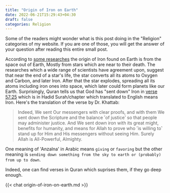 ```yaml
---
title: "Origin of Iron on Earth"
date: 2022-06-21T15:29:43+04:30
draft: false
categories: Religion
---
```


Some of the readers might wonder what is this post doing in the "Religion" categories of my website.
If you are one of those, you will get the answer of your question after reading this entire small post.

According to [some researches](https://www.newscientist.com/article/dn27570-supernova-space-bullets-could-have-seeded-earths-iron-core/) the origin of Iron found on Earth is from the space out of Earth,
Mostly from stars which are near to their death.
The researches which a wide range of scientists have agreement upon, suggest that near the end of a star's life, the star converts all its atoms to Oxygen and Carbon, and later Iron.
After that the star explodes, spreading all its atoms including iron ones into space, which later could form planets like our Earth.
Surprisingly, Quran tells us that God has "sent down" Iron in [verse 57:25](https://quran.com/57/25) which is in Hadid Surah/chapter which translated to English means Iron. Here's the translation of the verse by Dr. Khattab:

> Indeed, We sent Our messengers with clear proofs, and with them We sent down the Scripture and the balance ˹of justice˺ so that people may administer justice. And We sent down iron with its great might, benefits for humanity, and means for Allah to prove who ˹is willing to˺ stand up for Him and His messengers without seeing Him. Surely Allah is All-Powerful, Almighty.

One meaning of 'Anzalna' in Arabic means `giving` or `favoring` but the other meaning is `sending down something from the sky to earth or (probably) from up to down`.

Indeed, one can find verses in Quran which suprises them, if they go deep enough.

{{< chat origin-of-iron-on-earth.md >}}
